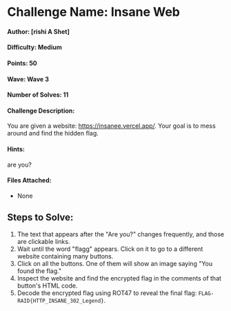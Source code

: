 # Challenge Name: Insane Web  
#### Author: [rishi A Shet]  

#### Difficulty: Medium  

#### Points: 50  

#### Wave: Wave 3  
#### Number of Solves: 11  

#### Challenge Description:  
You are given a website: https://insanee.vercel.app/. Your goal is to mess around and find the hidden flag.

#### Hints:  
are you?
#### Files Attached:  
- None  

## Steps to Solve:  
1. The text that appears after the "Are you?" changes frequently, and those are clickable links.  
2. Wait until the word "flagg" appears. Click on it to go to a different website containing many buttons.  
3. Click on all the buttons. One of them will show an image saying "You found the flag."  
4. Inspect the website and find the encrypted flag in the comments of that button's HTML code.  
5. Decode the encrypted flag using ROT47 to reveal the final flag: `FLAG-RAID{HTTP_INSANE_302_Legend}`.
